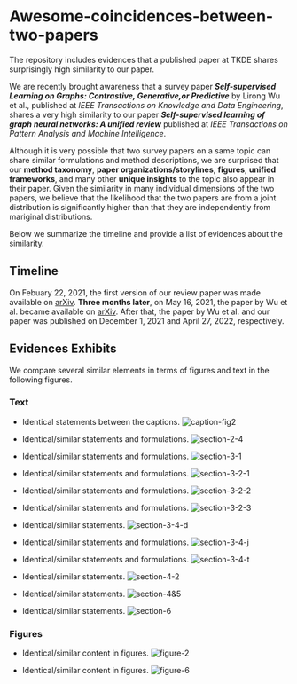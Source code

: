 # Awesome-coincidences-between-two-papers
The repository includes evidences that a published paper at TKDE shares surprisingly high similarity to our paper.

We are recently brought awareness that a survey paper ***Self-supervised Learning on Graphs: Contrastive, Generative,or Predictive*** by Lirong Wu et al., published at *IEEE Transactions on Knowledge and Data Engineering*, shares a very high similarity to our paper ***Self-supervised learning of graph neural networks: A unified review*** published at *IEEE Transactions on Pattern Analysis and Machine Intelligence*. 

Although it is very possible that two survey papers on a same topic can share similar formulations and method descriptions, we are surprised that our **method taxonomy**, **paper organizations/storylines**, **figures**, **unified frameworks**, and many other **unique insights** to the topic also appear in their paper. Given the similarity in many individual dimensions of the two papers, we believe that the likelihood that the two papers are from a joint distribution is significantly higher than that they are independently from mariginal distributions. 

Below we summarize the timeline and provide a list of evidences about the similarity.

## Timeline

On Febuary 22, 2021, the first version of our review paper was made available on [arXiv](https://arxiv.org/abs/2102.10757v1). **Three months later**, on May 16, 2021, the paper by Wu et al. became available on [arXiv](https://arxiv.org/abs/2105.07342v1). After that, the paper by Wu et al. and our paper was published on December 1, 2021 and April 27, 2022, respectively.

## Evidences Exhibits

We compare several similar elements in terms of figures and text in the following figures.

### Text

- Identical statements between the captions.
![caption-fig2](figures/caption-fig2.png)

- Identical/similar statements and formulations.
![section-2-4](figures/section-2-4.png)

- Identical/similar statements and formulations.
![section-3-1](figures/section-3-1.png)

- Identical/similar statements and formulations.
![section-3-2-1](figures/section-3-2-1.png)

- Identical/similar statements and formulations.
![section-3-2-2](figures/section-3-2-2.png)

- Identical/similar statements and formulations.
![section-3-2-3](figures/section-3-2-3.png)

- Identical/similar statements.
![section-3-4-d](figures/section-3-4-d.png)

- Identical/similar statements and formulations.
![section-3-4-j](figures/section-3-4-j.png)

- Identical/similar statements and formulations.
![section-3-4-t](figures/section-3-4-t.png)

- Identical/similar statements.
![section-4-2](figures/section-4-2.png)

- Identical/similar statements.
![section-4&5](sfigures/ection-4&5.png)

- Identical/similar statements.
![section-6](figures/section-6.png)

### Figures

- Identical/similar content in figures.
![figure-2](figures/figure-2.png)

- Identical/similar content in figures.
![figure-6](figures/figure-6.png)



